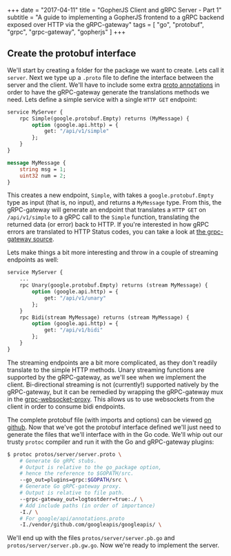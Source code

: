 +++
date = "2017-04-11"
title = "GopherJS Client and gRPC Server - Part 1"
subtitle = "A guide to implementing a GopherJS frontend to a gRPC backend exposed over HTTP via the gRPC-gateway"
tags = [ "go", "protobuf", "grpc", "grpc-gateway", "gopherjs" ]
+++
## Create the protobuf interface

We'll start by creating a folder for the package we want to create. Lets call it `server`.
Next we type up a `.proto` file to define the interface between the server and the client.
We'll have to include some extra
[proto annotations](https://github.com/googleapis/googleapis/blob/f83f68b532d7423f1713d8ec56b16badc0955b6a/google/api/http.proto#L37) in order to have the gRPC-gateway generate the translations methods we need. Lets define a simple service with a single `HTTP GET` endpoint:

```protobuf
service MyServer {
    rpc Simple(google.protobuf.Empty) returns (MyMessage) {
        option (google.api.http) = {
            get: "/api/v1/simple"
        };
    }
}

message MyMessage {
    string msg = 1;
    uint32 num = 2;
}
```

This creates a new endpoint, `Simple`, with takes a `google.protobuf.Empty` type as input
(that is, no input), and returns a `MyMessage` type. From this, the gRPC-gateway will generate
an endpoint that translates a `HTTP GET` on `/api/v1/simple` to a gRPC call to the `Simple`
function, translating the returned data (or error) back to HTTP. If you're interested in how
gRPC errors are translated to HTTP Status codes, you can take a look at
[the grpc-gateway source](https://github.com/grpc-ecosystem/grpc-gateway/blob/2ad234c172af14e85f3be9546f6c64c768d4eccd/runtime/errors.go).

Lets make things a bit more interesting and throw in a couple of streaming endpoints as well:

```protobuf
service MyServer {
    ...
    rpc Unary(google.protobuf.Empty) returns (stream MyMessage) {
        option (google.api.http) = {
            get: "/api/v1/unary"
        };
    }
    rpc Bidi(stream MyMessage) returns (stream MyMessage) {
        option (google.api.http) = {
            get: "/api/v1/bidi"
        };
    }
}
```

The streaming endpoints are a bit more complicated, as they don't readily translate to
the simple HTTP methods. Unary streaming functions are supported by the gRPC-gateway,
as we'll see when we implement the client. Bi-directional streaming is not (currently!)
supported natively by the gRPC-gateway, but it can be remedied by wrapping the gRPC-gateway
mux in the [grpc-websocket-proxy](https://github.com/tmc/grpc-websocket-proxy). This
allows us to use websockets from the client in order to consume bidi endpoints.

The complete protobuf file (with imports and options) can be viewed
[on github](https://github.com/johanbrandhorst/gopherjs-grpc-websocket/blob/5aa1d17633c077a52a48393a4d8678a187e43a12/protos/server/server.proto).
Now that we've got the protobuf interface defined we'll just need to generate the
files that we'll interface with in the Go code. We'll whip out our trusty `protoc` compiler
and run it with the Go and gRPC-gateway plugins:

```bash
$ protoc protos/server/server.proto \
    # Generate Go gRPC stubs.
    # Output is relative to the go_package option,
    # hence the reference to $GOPATH/src.
    --go_out=plugins=grpc:$GOPATH/src \
    # Generate Go gRPC-gateway proxy.
    # Output is relative to file path.
    --grpc-gateway_out=logtostderr=true:./ \
    # Add include paths (in order of importance)
    -I./ \
    # For google/api/annotations.proto
    -I./vendor/github.com/googleapis/googleapis/ \
```

We'll end up with the files `protos/server/server.pb.go` and `protos/server/server.pb.gw.go`.
Now we're ready to implement the server.
